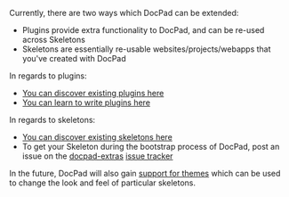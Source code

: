 Currently, there are two ways which DocPad can be extended:

- Plugins provide extra functionality to DocPad, and can be re-used across Skeletons
- Skeletons are essentially re-usable websites/projects/webapps that you've created with DocPad

In regards to plugins:

- [You can discover existing plugins here](https://github.com/bevry/docpad/wiki/Plugins)
- [You can learn to write plugins here](https://github.com/bevry/docpad/wiki/Writing-a-Plugin)

In regards to skeletons:

- [You can discover existing skeletons here](https://github.com/bevry/docpad/wiki/Skeletons)
- To get your Skeleton during the bootstrap process of DocPad, post an issue on the [docpad-extras](https://github.com/bevry/docpad-extras) [issue tracker](https://github.com/bevry/docpad-extras/issues)

In the future, DocPad will also gain [support for themes](https://github.com/bevry/docpad/issues/126) which can be used to change the look and feel of particular skeletons.